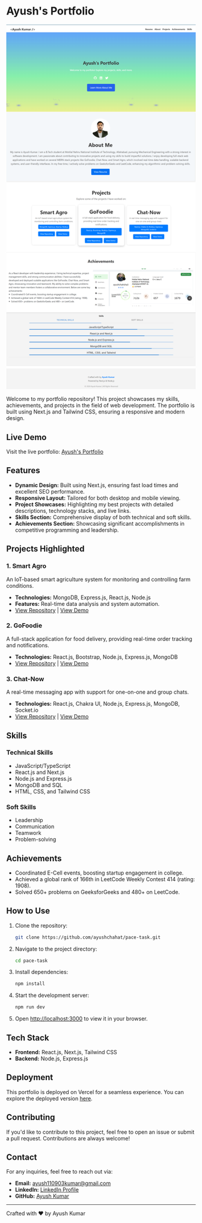 # Ayush's Portfolio

[![Deployed Portfolio](./MergedImages.png)](https://pace-task-eg7kb3wf2-ayushchahats-projects.vercel.app/)

Welcome to my portfolio repository! This project showcases my skills, achievements, and projects in the field of web development. The portfolio is built using Next.js and Tailwind CSS, ensuring a responsive and modern design.

## Live Demo

Visit the live portfolio: [Ayush's Portfolio](https://pace-task-eg7kb3wf2-ayushchahats-projects.vercel.app/)

## Features

- **Dynamic Design:** Built using Next.js, ensuring fast load times and excellent SEO performance.
- **Responsive Layout:** Tailored for both desktop and mobile viewing.
- **Project Showcases:** Highlighting my best projects with detailed descriptions, technology stacks, and live links.
- **Skills Section:** Comprehensive display of both technical and soft skills.
- **Achievements Section:** Showcasing significant accomplishments in competitive programming and leadership.

## Projects Highlighted

### 1. **Smart Agro**
An IoT-based smart agriculture system for monitoring and controlling farm conditions.

- **Technologies:** MongoDB, Express.js, React.js, Node.js
- **Features:** Real-time data analysis and system automation.
- [View Repository](#) | [View Demo](#)

### 2. **GoFoodie**
A full-stack application for food delivery, providing real-time order tracking and notifications.

- **Technologies:** React.js, Bootstrap, Node.js, Express.js, MongoDB
- [View Repository](#) | [View Demo](#)

### 3. **Chat-Now**
A real-time messaging app with support for one-on-one and group chats.

- **Technologies:** React.js, Chakra UI, Node.js, Express.js, MongoDB, Socket.io
- [View Repository](#) | [View Demo](#)

## Skills

### Technical Skills
- JavaScript/TypeScript
- React.js and Next.js
- Node.js and Express.js
- MongoDB and SQL
- HTML, CSS, and Tailwind CSS

### Soft Skills
- Leadership
- Communication
- Teamwork
- Problem-solving

## Achievements

- Coordinated E-Cell events, boosting startup engagement in college.
- Achieved a global rank of 166th in LeetCode Weekly Contest 414 (rating: 1908).
- Solved 650+ problems on GeeksforGeeks and 480+ on LeetCode.

## How to Use

1. Clone the repository:
   ```bash
   git clone https://github.com/ayushchahat/pace-task.git
   ```
2. Navigate to the project directory:
   ```bash
   cd pace-task
   ```
3. Install dependencies:
   ```bash
   npm install
   ```
4. Start the development server:
   ```bash
   npm run dev
   ```
5. Open [http://localhost:3000](http://localhost:3000) to view it in your browser.

## Tech Stack

- **Frontend:** React.js, Next.js, Tailwind CSS
- **Backend:** Node.js, Express.js

## Deployment

This portfolio is deployed on Vercel for a seamless experience. You can explore the deployed version [here](https://pace-task-eg7kb3wf2-ayushchahats-projects.vercel.app/).

## Contributing

If you'd like to contribute to this project, feel free to open an issue or submit a pull request. Contributions are always welcome!

## Contact

For any inquiries, feel free to reach out via:

- **Email:** [ayush110903kumar@gmail.com](mailto:ayush110903kumar@gmail.com) 
- **LinkedIn:** [LinkedIn Profile](#)
- **GitHub:** [Ayush Kumar](https://github.com/ayushchahat)

---

Crafted with ❤️ by Ayush Kumar
